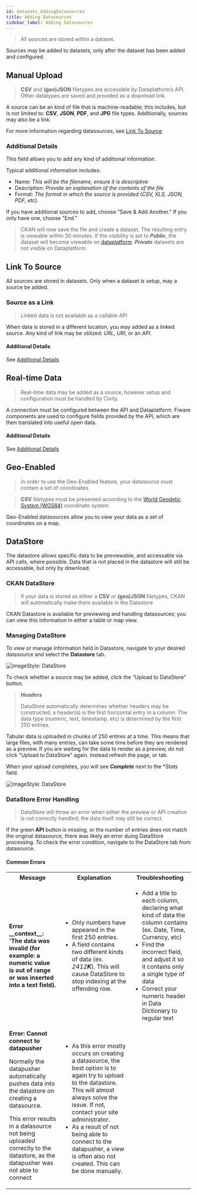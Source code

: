 ```yaml
---
id: datasets_AddingDatasources
title: Adding Datasources
sidebar_label: Adding Datasources
---
```

>All sources are stored within a dataset.

Sources may be added to datasets, only after the dataset has been added and configured.

## Manual Upload
> **CSV** and **(geo)JSON** filetypes are accessible by Dataplatform’s API. Other datatypes are saved and provided as a download link.

A source can be an kind of file that is machine-readable; this includes, but is not limited to: **CSV**, **JSON**, **PDF**, and **JPG** file types. Additionally, sources may also be a link. 

For more information regarding datasources, see <a href="#link-to-source">Link To Source</a>

### Additional Details
This field allows you to add any kind of additional information.

Typical additional information includes:
* Name: *This will be the filename, ensure it is descriptive*
* Description: *Provide an explanation of the contents of the file*
* Format: *The format in which the source is provided (CSV, XLS, JSON, PDF, etc).*

If you have additional sources to add, choose "Save & Add Another." If you only have one, choose "End."

> CKAN will now save the file and create a dataset. The resulting entry is viewable within 30 minutes. If the visibility is set to ***Public***, the dataset will become viewable on <a href="https://www.dataplatform.nl" target="_blank" rel="noreferrer noopener">dataplatform</a>. ***Private*** datasets are not visible on Dataplatform.

## Link To Source
All sources are stored in datasets. Only when a dataset is setup, may a source be added.

### Source as a Link
> Linked data is not available as a callable API

When data is stored in a different location, you may added as a linked source. Any kind of link may be utilized: *URL*, *URI*, or an *API*.

#### Additional Details
See <a href="#additional-details">Additional Details</a>

## Real-time Data
> Real-time data may be added as a source, however setup and configuration must be handled by Civity. 

A connection must be configured between the API and Dataplatform. Fiware components are used to configure fields provided by the API, which are then translated into useful open data.

#### Additional Details
See <a href="#additional-details">Additional Details</a>

## Geo-Enabled
> In order to use the Geo-Enabled feature, your datasource must contain a set of coordinates.

> **CSV** filetypes must be presented according to the <a href="https://en.wikipedia.org/wiki/World_Geodetic_System" target="_blank">World Geodetic System (WGS84)</a> coordinate system

Geo-Enabled datasources allow you to view your data as a set of coordinates on a map.

<!-- <img class="imageStyle" src="/docs/assets/Dataplatform/AddingDatasources/dataplatform_DATASETS_AddingDatasoruces_geo-enable.png" alt="SCREENCAST: geo_enable"> -->


## DataStore

The datastore allows specific data to be previewable, and accessable via API calls, where possible. Data that is not placed in the datastore will still be accessable, but only by download.

### CKAN DataStore
>If your data is stored as either a **CSV** or **(geo)JSON** filetypes, CKAN will automatically make them available in the Datastore

CKAN Datastore is available for previewing and handling datasources; you can view this information in either a table or map view.

### Managing DataStore
To view or manage information held in Datastore, navigate to your desired datasource and select the **Datastore** tab.

<img class="imageStyle" src="/docs/assets/Dataplatform/AddingDatasources/dataplatform_DATASETS_AddingDatasoruces_datastore.png" target="_blank" alt="imageStyle: DataStore"/>

To check whether a source may be added, click the “Upload to DataStore” button.

> ***Headers***
>
> DataStore automatically determines whether headers may be constructed; a header(s) is the first horizontal entry in a column. The data type (numeric, text, timestamp, etc) is determined by the first 250 entries.

Tabular data is uploaded in chunks of 250 entires at a time. This means that large files, with many entries, can take some time before they are rendered as a preview. If you are waiting for the data to render as a preview, do not click "Upload to DataStore" again. Instead refresh the page, or tab.

When your upload completes, you will see ***Complete*** next to the **Stats* field.

<img class="imageStyle" src="/docs/assets/Dataplatform/AddingDatasources/dataplatform_DATASETS_AddingDatasoruces_datastoreComplete.png" target="_blank" alt="imageStyle: DataStore"/>

### DataStore Error Handling
> DataStore will throw an error when either the preview or API creation is not correctly handled; the data itself may still be correct.

If the green **API** button is missing, or the number of entries does not match the original datasource, there was likely an error duing DataStore processing. To check the error condition, navigate to the DataStore tab from datasource.

#### Common Errors

<table class="versions">
    <tbody>
        <tr>
            <th>Message</th>
            <th>Explanation</th>
            <th>Troubleshooting</th>
        </tr>
        <tr>
            <td>
                <strong>
                Error __context__: 'The data was invalid (for example: a numeric value is out of range or was inserted into a text field).
                </strong>
            </td>
            <td>
                <ul>
                    <li>Only numbers have appeared in the first 250 entries.</li>
                    <li>A field contains two different kinds of data (ex. <i>2412<strong>K</strong></i>). This will cause DataStore to stop indexing at the offending row.</li>
                </ul>
            </td>
            <td>
                <ul>
                    <li>Add a title to each column, declaring what kind of data the column contains (ex. Date, Time, Currency, etc)</li>
                    <li>Find the incorrect field, and adjust it so it contains only a single type of data</li>
                    <li>Correct your numeric header in Data Dictionary to regular text</li>
                </ul>
            </td>
        </tr>
        <tr>
            <td>
                <strong>Error: Cannot connect to datapusher</strong>
                <p>
                        Normally the datapusher automatically pushes data into the datastore on creating a datasource.
                </p>
                <p>
                        This error results in a datasource not being uploaded correctly to the datastore, as the datapusher was not able to connect
                </p>
            </td>
            <td>
                <ul>
                    <li>
                        As this error mostly occurs on creating a datasource, the best option is to again try to upload to the datastore. This will almost always solve the issue. If not, contact your site administrator.
                    </li>
                    <li>
                        As a result of not being able to connect to the datapusher, a view is often also not created. This can be done manually.
                    </li>
                </ul>
            </td>
        </tr>
    </tbody>
</table>


